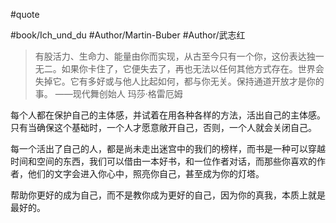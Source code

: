 #quote 

#book/Ich_und_du
#Author/Martin-Buber
#Author/武志红

>有股活力、生命力、能量由你而实现，从古至今只有一个你，这份表达独一无二。如果你卡住了，它便失去了，再也无法以任何其他方式存在。世界会失掉它。它有多好或与他人比起如何，都与你无关。保持通道开放才是你的事。
>——现代舞创始人 玛莎·格雷厄姆 

每个人都在保护自己的主体感，并试着在用各种各样的方法，活出自己的主体感。只有当确保这个基础时，一个人才愿意敞开自己，否则，一个人就会关闭自己。

每一个活出了自己的人，都是尚未走出迷宫中的我们的榜样，而书是一种可以穿越时间和空间的东西，我们可以借由一本好书，和一位作者对话，而那些你喜欢的作者，他们的文字会进入你心中，照亮你自己，甚至成为你的灯塔。

帮助你更好的成为自己，而不是教你成为更好的自己，因为你的真我，本质上就是最好的。

